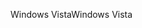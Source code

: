 <span data-ttu-id="e7d3c-101">Windows Vista</span><span class="sxs-lookup"><span data-stu-id="e7d3c-101">Windows Vista</span></span>